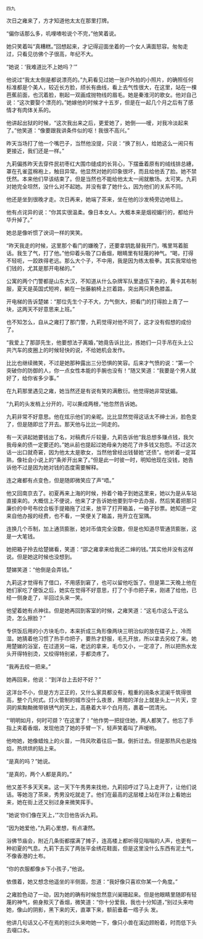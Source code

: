     四九 

   次日之雍来了，方才知道他太太在那里打牌。

   “偏你话那么多，叽哩喳啦说个不完，”他笑着说。

   她只笑着叫“真糟糕。”回想起来，才记得迎面坐着的一个女人满面怒容。匆匆走过，只看见彷佛个子很高，年纪不大。

   “她说：‘我难道比不上她吗？’”

   他说过“我太太倒是都说漂亮的。”九莉看见过她一张户外拍的小照片，的确照任何标准都是个美人，较近长方脸，颀长有曲线，看上去气性很大，在这里，站在一棵芭蕉前面，也沉着脸，剔起一双画成抛物线的眉毛。她是秦淮河的歌女。他对自己说：“这次要娶个漂亮的。”她嫁他的时候才十五岁，但是在一起几个月之后有了感情才有肉体关系的。

   他讲起出狱的时候，“这次我出来之后，更爱她了，她倒——嗳，对我冷淡起来了。”他笑道：“像要跟我讲条件似的呕！我很不高兴。”

   昨天当场打了他一个嘴巴子，当然他没提，只说：“换了别人，给她这么一闹只有更接近，我们还是一样。”

   九莉偏拣昨天去穿件民初枣红大围巾缝成的长背心，下摆垂着原有的绒线排总繐，罩在孔雀蓝棉袍上，触目异常。他显然对她的印象很坏，而且给他丢了脸。她不禁怃然。本来他们早该结束了。但是当然也不能给他太太一闹就散场。太可笑。九莉对她完全坦然，没什么对不起她。并没有拿了她什么，因为他们的关系不同。

   他还是坐到很晚才走。次日再来，她端了茶来，坐在他的沙发椅旁边地毯上。

   他有点诧异的说：“你其实很温柔。像日本女人。大概本来是烟视媚行的，都给升华升掉了。”

   她总是像听惯了谀词一样的笑笑。

   “昨天我走的时候，这里那个看门的嫌晚了，还要拿钥匙替我开门，嘴里骂着脏话。我生了气，打了他。”他仰着头吸了口香烟，眼睛里有轻蔑的神气。“喝，打得不轻呃，一跤跌得老远。那么大个子，不中用，我是因为练太极拳。其实我常给他们钱的，尤其是那开电梯的。”

   公寓的两个门警都是山东大汉，不知道从什么杂牌军队里退伍下来的，黄卡其布制服，夏天是英国式短袴，躺在一张藤躺椅上拦着路，突出两只黄色膝盖。

   开电梯的告诉楚娣：“那位先生个子不大，力气倒大，把看门的打得脸上青了一块，这两天不好意思来上班。”

   也不知怎么，自从之雍打了那门警，九莉觉得对他不同了，这才没有假想的成份了。

   “我爱上了那邵先生，他要想法子离婚，”她竟告诉比比，拣她们一只手吊在头上公共汽车的皮圈上的时候轻快的说，不给她机会发作。

   比比也继续微笑，不过是她那种露出三分恐惧的笑容。后来才气愤的说：“第一个突破你的防御的人，你一点女性本能的手腕也没有！”随又笑道：“我要是个男人就好了，给你省多少事。”

   在九莉那里遇见之雍，她当然还是有说有笑的满敷衍。他觉得她非常妩媚。

   “九莉的头发梢上分开的，可以撕成两根，”他忽然告诉她。

   九莉非常不好意思。他在炫示他们的亲昵。比比显然觉得这话太不绅士派，脸色变了，但是随即岔了开去。那天他与比比一同走的。

   有一天讲起她要钱出了名，对稿费斤斤较量，九莉告诉他“我总想多赚点钱，我欠我母亲的债一定要还的。”她从前也提起过她母亲为她花了许多钱又抱怨。不过这次话一出口就奇窘，因为他太太是歌女，当然他曾经出钱替她“还债”。他听着一定耳熟，像社会小说上的“条斧开出来了。”但是此一时彼一时，明知他现在没钱，她告诉他不过是因为她对钱的态度需要解释。

   连之雍都有点变色，但是随即微笑应了声“唔。”

   他又回南京去了。初夏再来上海的时候，拎着个箱子到她这里来，她以为是从车站直接来的。大概信上不便说，他来了才告诉她他要到华中去办报，然后笑着把那只廉价的中号布纹合板手提箱拖了过来，放平了打开箱盖，一箱子钞票。她知道一定来自他办报的经费，也不看，一笑便关了箱盖，拖开立在室隅。

   连换几个币制，加上通货膨胀，她对币值完全没数，但是也知道尽管通货膨胀，这是一大笔钱。

   她把箱子拎去给楚娣看，笑道：“邵之雍拿来给我还二婶的钱。”其实他并没有这样说。但是她这时候也没想到。

   楚娣笑道：“他倒是会弄钱。”

   九莉这才觉得有了借口，不用感到窘了，也可以留他吃饭了。但是第二天晚上他在她们家吃了便饭之后，她实在觉得不好意思，打了个手巾把子来，刚递了给他，已经一侧身走了，半回过头来一笑。

   他望着她有点神往。但是她再回到客室的时候，之雍笑道：“这毛巾这么干这么烫，怎么擦脸？”

   专供饭后用的小方块毛巾，本来折成三角形像两块三明治似的放在碟子上，冷而湿。她猜着他习惯了热手巾把子，要热才舒服，毛孔开放，所以拿去另绞了来。她用楚娣的浴室，在过道另一端，老远的拿来，毛巾又小，一定凉了，所以把热水龙头开得特别烫，又绞得特别紧，手都烫疼了。

   “我再去绞一把来。”

   她再回来，他说：“到洋台上去好不好？”

   这洋台不小，但是方方正正的，又什么家具都没有，粗重的阔条水泥阑千筑得很高，整个几何式。灯火管制的城市没什么夜景，黑暗的洋台上就是头上一片天，空洞的紫黝黝微带铁锈气的天上，高悬着大半个白月亮，裹着一团清光。

   “‘明明如月，何时可撷？’在这里了！”他作势一把捉住她，两人都笑了。他忘了手指上夹着香烟，发现他烫了她的手臂一下，轻声笑着叫了声嗳哟。

   他吻她，她像蜡烛上的火苗，一阵风吹着往后一飘，倒折过去。但是那热风也是烛焰，热烘烘的贴上来。

   “是真的吗？”她说。

   “是真的，两个人都是真的。”

   他又差不多天天来。这一天下午秀男来找他，九莉招呼过了马上走开了，让他们说话。等她泡了茶来，秀男没吃就走了。他们在最高的这层楼上站在洋台上看她出来，她在街上还又别过身来微笑挥手。

   “她说‘你们像在天上，’”次日他告诉九莉。

   “因为她爱他，”九莉心里想，有点凄然。

   浴佛节庙会，附近几条街都摆满了摊子，连高楼上都听得见嗡嗡的人声，也更有一种初夏的气息。九莉下去买了两张平金绣花鞋面，但是这里没什么东西有泥土气，不像香港的土布。

   “你的衣服都像乡下小孩子，”他说。

   依偎着，她又想念他遥坐的半侧面，忽道：“我好像只喜欢你某一个角度。”

   之雍脸色动了一动，因为她的确有时候忽然意兴阑珊起来。但是他眼睛里随即有轻蔑的神气，俯身揿灭了香烟，微笑道：“你十分爱我，我也十分知道，”别过头来吻她，像山的阴影，黑下来的天，直罩下来，额前垂着一绺子头 发。

   他讲几句话又心不在焉的别过头来吻她一下，像只小兽在溪边顾盼着，时而低下头去啜口水。

